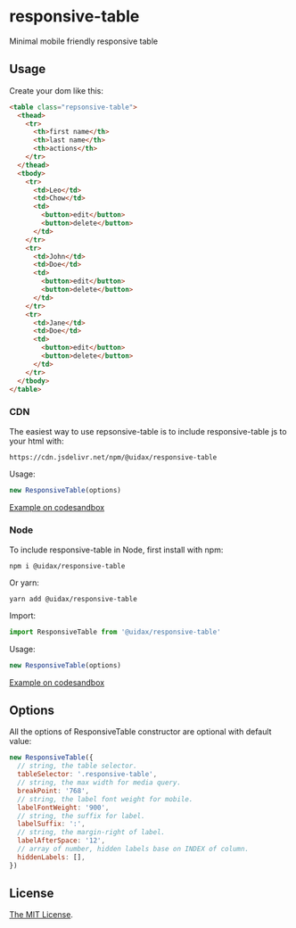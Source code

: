 # responsive-table
Minimal mobile friendly responsive table

## Usage

Create your dom like this:

```html
<table class="repsonsive-table">
  <thead>
    <tr>
      <th>first name</th>
      <th>last name</th>
      <th>actions</th>
    </tr>
  </thead>
  <tbody>
    <tr>
      <td>Leo</td>
      <td>Chow</td>
      <td>
        <button>edit</button>
        <button>delete</button>
      </td>
    </tr>
    <tr>
      <td>John</td>
      <td>Doe</td>
      <td>
        <button>edit</button>
        <button>delete</button>
      </td>
    </tr>
    <tr>
      <td>Jane</td>
      <td>Doe</td>
      <td>
        <button>edit</button>
        <button>delete</button>
      </td>
    </tr>
  </tbody>
</table>
```

### CDN

The easiest way to use repsonsive-table is to include responsive-table js to your html with:

```
https://cdn.jsdelivr.net/npm/@uidax/responsive-table
```

Usage:

```javascript
new ResponsiveTable(options)
```

[Example on codesandbox](https://codesandbox.io/s/responsive-table-cdn-mgqtk)

### Node

To include responsive-table in Node, first install with npm:

```
npm i @uidax/responsive-table
```

Or yarn:

```
yarn add @uidax/responsive-table
```

Import:

```javascript
import ResponsiveTable from '@uidax/responsive-table'
```

Usage:

```javascript
new ResponsiveTable(options)
```

[Example on codesandbox](https://codesandbox.io/s/responsive-table-node-bf5i7)

## Options

All the options of ResponsiveTable constructor are optional with default value:

```javascript
new ResponsiveTable({
  // string, the table selector.
  tableSelector: '.responsive-table',
  // string, the max width for media query.
  breakPoint: '768',
  // string, the label font weight for mobile.
  labelFontWeight: '900',
  // string, the suffix for label.
  labelSuffix: ':',
  // string, the margin-right of label.
  labelAfterSpace: '12',
  // array of number, hidden labels base on INDEX of column.
  hiddenLabels: [], 
})
```

## License

[The MIT License](https://github.com/uidax/responsive-table/blob/master/LICENSE).